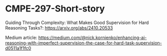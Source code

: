 # CMPE-297-Short-story

Guiding Through Complexity: What Makes Good Supervision for Hard Reasoning Tasks?: https://arxiv.org/abs/2410.20533

Medium article: https://medium.com/@nick.kornienko/enhancing-ai-reasoning-with-imperfect-supervision-the-case-for-hard-task-supervision-d0511a1f1fc0
